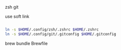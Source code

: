 

zsh
git

use soft link 

```zsh

ln -s $HOME/.config/zsh/.zshrc $HOME/.zshrc
ln -s $HOME/.config/git/.gitconfig $HOME/.gitconfig

```

brew bundle Brewfile
